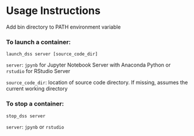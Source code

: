 # Usage Instructions

Add bin directory to PATH environment variable

### To launch a container:
```
launch_dss server [source_code_dir]
```
`server`: `jpynb` for Jupyter Notebook Server with Anaconda Python or `rstudio` for RStudio Server

`source_code_dir`: location of source code directory.  If missing, assumes the current working directory


### To stop a container:
```
stop_dss server
```
`server`: `jpynb` or `rstudio`
